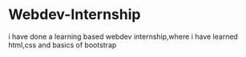 # Webdev-Internship
i have done a learning based webdev internship,where i have learned html,css and basics of bootstrap
